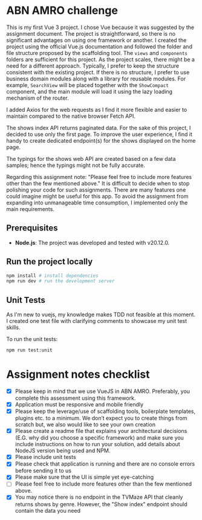 # ABN AMRO challenge

This is my first Vue 3 project. I chose Vue because it was suggested by the assignment document. The project is straightforward, so there is no significant advantages on using one framework or another. I created the project using the official Vue.js documentation and followed the folder and file structure proposed by the scaffolding tool. The `views` and `components` folders are sufficient for this project. As the project scales, there might be a need for a different approach. Typically, I prefer to keep the structure consistent with the existing project. If there is no structure, I prefer to use business domain modules along with a library for reusable modules. For example, `SearchView` will be placed together with the `ShowCompact` component, and the main module will load it using the lazy loading mechanism of the router.

I added Axios for the web requests as I find it more flexible and easier to maintain compared to the native browser Fetch API.

The shows index API returns paginated data. For the sake of this project, I decided to use only the first page. To improve the user experience, I find it handy to create dedicated endpoint(s) for the shows displayed on the home page.

The typings for the shows web API are created based on a few data samples; hence the typings might not be fully accurate.

Regarding this assignment note: "Please feel free to include more features other than the few mentioned above." It is difficult to decide when to stop polishing your code for such assignments. There are many features one could imagine might be useful for this app. To avoid the assignment from expanding into unmanageable time consumption, I implemented only the main requirements.

## Prerequisites

- **Node.js**: The project was developed and tested with v20.12.0.

## Run the project locally

```sh
npm install # install dependencies
npm run dev # run the development server
```

## Unit Tests

As I'm new to vuejs, my knowledge makes TDD not feasible at this moment. I created one test file with clarifying comments to showcase my unit test skills.

To run the unit tests:

```sh
npm run test:unit
```

# Assignment notes checklist

- [x] Please keep in mind that we use VueJS in ABN AMRO. Preferably, you complete this assessment using this framework.
- [x] Application must be responsive and mobile friendly
- [x] Please keep the leverage/use of scaffolding tools, boilerplate templates, plugins etc. to a minimum.
      We don’t expect you to create things from scratch but, we also would like to see your own
      creation
- [x] Please create a readme file that explains your architectural decisions (E.G. why did you choose a
      specific framework) and make sure you include instructions on how to run your solution, add
      details about NodeJS version being used and NPM.
- [x] Please include unit tests
- [x] Please check that application is running and there are no console errors before sending it to us
- [x] Please make sure that the UI is simple yet eye-catching
- [ ] Please feel free to include more features other than the few mentioned above.
- [x] You may notice there is no endpoint in the TVMaze API that cleanly returns shows by genre. However, the "Show index" endpoint should contain the data you need
